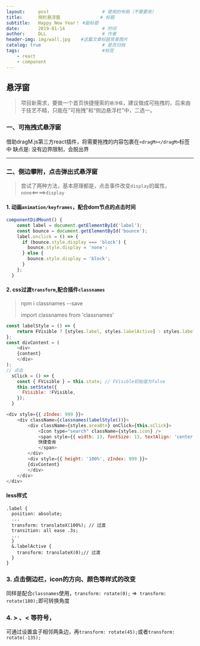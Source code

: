 ```yaml
---
layout:     post   				    # 使用的布局（不需要改）
title:      侧栏悬浮窗 				# 标题 
subtitle:   Happy New Year！ #副标题
date:       2019-01-14				# 时间
author:     DLL						# 作者
header-img: img/wall.jpg 	#这篇文章标题背景图片
catalog: true 						# 是否归档
tags:								#标签
    - react
    - component
---
```


## 悬浮窗

> 项目新需求，要做一个首页快捷搜索的`悬浮框`，建议做成可拖拽的，后来由于技艺不精，只能在“可拖拽”和“侧边悬浮栏”中，二选一。

### 一、可拖拽式悬浮窗
 借助dragM.js第三方react插件，将需要拖拽的内容包裹在`<dragM></dragM>`标签中
 缺点是: 没有边界限制，会脱出界

- - - -

### 二、侧边攀附，点击弹出式悬浮窗
> 尝试了两种方法，基本原理都是，点击事件改变`display`的属性，`none`<====>`display`

#### 1. 动画`animation/keyframes`，配合dom节点的点击时间
```js
componentDidMount() {
    const label = document.getElementById('label');
    const bounce = document.getElementById('bounce');
    label.onclick = () => {
      if (bounce.style.display === 'block') {
        bounce.style.display = 'none';
      } else {
        bounce.style.display = 'block';
      }
    };
  }
```

#### 2. css过渡`transform`,配合插件`classnames`
> npm i classnames --save 
>
> import classnames from 'classnames'
```js
const labelStyle = () => {
    return FVisible ? [styles.label, styles.labelActive] : styles.label;
};
const divContent = (
    <div>
    {content}
    </div>
);
// 点击
  sClick = () => {
    const { FVisible } = this.state; // FVisible初始值为false
    this.setState({
      FVisible: !FVisible,
    });
  }
```
```js
<div style={{ zIndex: 999 }}>
    <div className={classnames(labelStyle())}>
        <div className={styles.areaBtn} onClick={this.sClick}>
            <Icon type="search" className={styles.icon} />
            <span style={{ width: 13, fontSize: 13, textAlign: 'center' }}>
            快捷查询
            </span>
        </div>
        <div style={{ height: '100%', zIndex: 999 }}>
        {divContent}
        </div>
    </div>
</div>
```

#### less样式

```less
.label {
  position: absolute;
  ...
  transform: translateX(100%); // 过渡
  transition: all ease .3s;
  ...
  }
  &.labelActive {
    transform: translateX(0);// 过渡
  }
}
```

### 3. 点击侧边栏，icon的方向、颜色等样式的改变
同样是配合`classnames`使用，` transform: rotate(0); ` =>` transform: rotate(180);`即可转换角度

### 4. > 、< 等符号，
可通过设置盒子相邻两条边，再`transform: rotate(45);`或者`transform: rotate(-135);`